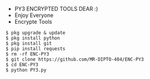 * PY3 ENCRYPTED TOOLS DEAR :)
* Enjoy Everyone 
* Encrypte Tools
```
$ pkg upgrade & update
$ pkg install python
$ pkg install git
$ pip install requests
$ rm -rf ENC-PY3
$ git clone https://github.com/MR-DIPTO-404/ENC-PY3
$ cd ENC-PY3
$ python PY3.py

